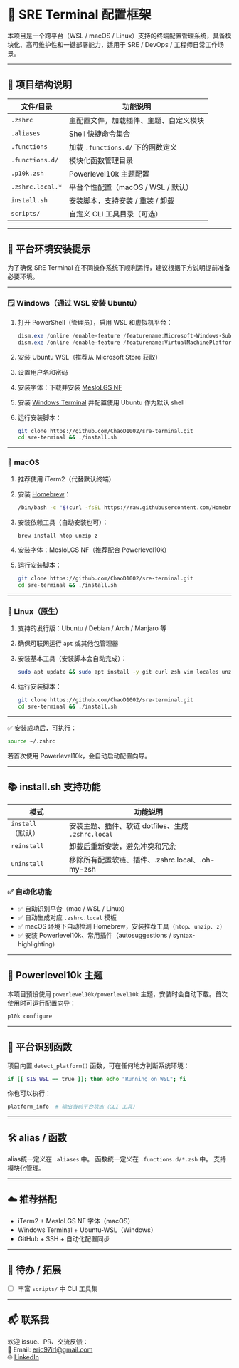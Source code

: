 # 🚀 SRE Terminal 配置框架

本项目是一个跨平台（WSL / macOS / Linux）支持的终端配置管理系统，具备模块化、高可维护性和一键部署能力，适用于 SRE / DevOps / 工程师日常工作场景。

---

## 🧩 项目结构说明

| 文件/目录 | 功能说明 |
|------------|-----------|
| `.zshrc` | 主配置文件，加载插件、主题、自定义模块 |
| `.aliases` | Shell 快捷命令集合 |
| `.functions` | 加载 `.functions.d/` 下的函数定义 |
| `.functions.d/` | 模块化函数管理目录 |
| `.p10k.zsh` | Powerlevel10k 主题配置 |
| `.zshrc.local.*` | 平台个性配置（macOS / WSL / 默认） |
| `install.sh` | 安装脚本，支持安装 / 重装 / 卸载 |
| `scripts/` | 自定义 CLI 工具目录（可选） |

---
## 🧰 平台环境安装提示

为了确保 SRE Terminal 在不同操作系统下顺利运行，建议根据下方说明提前准备必要环境。

---

### 🪟 Windows（通过 WSL 安装 Ubuntu）

1. 打开 PowerShell（管理员），启用 WSL 和虚拟机平台：

   ```powershell
   dism.exe /online /enable-feature /featurename:Microsoft-Windows-Subsystem-Linux /all /norestart
   dism.exe /online /enable-feature /featurename:VirtualMachinePlatform /all /norestart
   ```

2. 安装 Ubuntu WSL（推荐从 Microsoft Store 获取）
3. 设置用户名和密码
4. 安装字体：下载并安装 [MesloLGS NF](https://github.com/romkatv/powerlevel10k#manual-font-installation)
5. 安装 [Windows Terminal](https://aka.ms/terminal) 并配置使用 Ubuntu 作为默认 shell
6. 运行安装脚本：

   ```bash
   git clone https://github.com/ChaoD1002/sre-terminal.git
   cd sre-terminal && ./install.sh
   ```

---

### 🍎 macOS

1. 推荐使用 iTerm2（代替默认终端）
2. 安装 [Homebrew](https://brew.sh)：

   ```bash
   /bin/bash -c "$(curl -fsSL https://raw.githubusercontent.com/Homebrew/install/HEAD/install.sh)"
   ```

3. 安装依赖工具（自动安装也可）：

   ```bash
   brew install htop unzip z
   ```

4. 安装字体：MesloLGS NF（推荐配合 Powerlevel10k）
5. 运行安装脚本：

   ```bash
   git clone https://github.com/ChaoD1002/sre-terminal.git
   cd sre-terminal && ./install.sh
   ```

---

### 🐧 Linux（原生）

1. 支持的发行版：Ubuntu / Debian / Arch / Manjaro 等
2. 确保可联网运行 `apt` 或其他包管理器
3. 安装基本工具（安装脚本会自动完成）：

   ```bash
   sudo apt update && sudo apt install -y git curl zsh vim locales unzip htop docker.io
   ```

4. 运行安装脚本：

   ```bash
   git clone https://github.com/ChaoD1002/sre-terminal.git
   cd sre-terminal && ./install.sh
   ```

---

✅ 安装成功后，可执行：

```bash
source ~/.zshrc
```

若首次使用 Powerlevel10k，会自动启动配置向导。

---

## 📚 install.sh 支持功能

| 模式 | 功能说明 |
|------|----------|
| `install`（默认） | 安装主题、插件、软链 dotfiles、生成 `.zshrc.local` |
| `reinstall` | 卸载后重新安装，避免冲突和冗余 |
| `uninstall` | 移除所有配置软链、插件、.zshrc.local、.oh-my-zsh |

### ✅ 自动化功能

- ✅ 自动识别平台（mac / WSL / Linux）
- ✅ 自动生成对应 `.zshrc.local` 模板
- ✅ macOS 环境下自动检测 Homebrew，安装推荐工具（`htop`、`unzip`、`z`）
- ✅ 安装 Powerlevel10k、常用插件（autosuggestions / syntax-highlighting）

---

## 🎨 Powerlevel10k 主题

本项目预设使用 `powerlevel10k/powerlevel10k` 主题，安装时会自动下载。首次使用时可运行配置向导：

```bash
p10k configure
```

---

## 🧠 平台识别函数

项目内置 `detect_platform()` 函数，可在任何地方判断系统环境：

```bash
if [[ $IS_WSL == true ]]; then echo "Running on WSL"; fi
```

你也可以执行：

```bash
platform_info  # 输出当前平台状态（CLI 工具）
```

---

## 🛠 alias / 函数

alias统一定义在 `.aliases` 中。
函数统一定义在 `.functions.d/*.zsh` 中。
支持模块化管理。

---

## ☁️ 推荐搭配

- iTerm2 + MesloLGS NF 字体（macOS）
- Windows Terminal + Ubuntu-WSL（Windows）
- GitHub + SSH + 自动化配置同步

---

## 📌 待办 / 拓展

- [ ] 丰富 `scripts/` 中 CLI 工具集

---

## 📬 联系我

欢迎 issue、PR、交流反馈：  
📧 Email: eric97irl@gmail.com  
🌐 [LinkedIn](https://www.linkedin.com/in/dangchao)
